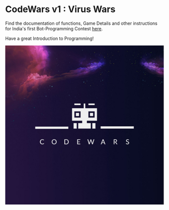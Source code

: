 # CodeWars v1 : Virus Wars

Find the documentation of functions, Game Details and other instructions for India's first Bot-Programming Contest [here](https://www.notion.so/CodeWars-v1-Virus-Wars-89501f96c23d484cbdea9c76227a61d5).

Have a great Introduction to Programming!

![image description](images/logo.jpeg)


